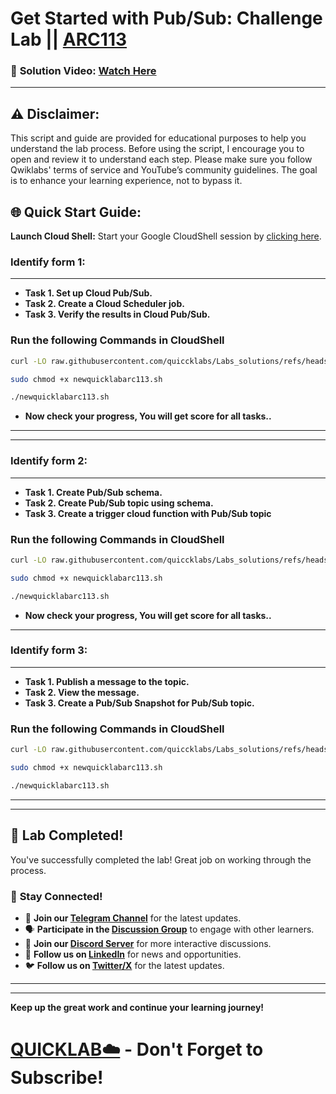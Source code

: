 
# Get Started with Pub/Sub: Challenge Lab || [ARC113](https://www.cloudskillsboost.google/focuses/105165?parent=catalog)

### 🔗 **Solution Video:** [Watch Here](https://youtu.be/P_PMhMpORLQ)

---

## ⚠️ **Disclaimer:**
This script and guide are provided for educational purposes to help you understand the lab process. Before using the script, I encourage you to open and review it to understand each step. Please make sure you follow Qwiklabs' terms of service and YouTube’s community guidelines. The goal is to enhance your learning experience, not to bypass it.


## 🌐 **Quick Start Guide:**

**Launch Cloud Shell:**
Start your Google CloudShell session by [clicking here](https://console.cloud.google.com/home/dashboard?project=&pli=1&cloudshell=true).


### Identify form 1:
---
* **Task 1. Set up Cloud Pub/Sub.**
* **Task 2. Create a Cloud Scheduler job.**
* **Task 3. Verify the results in Cloud Pub/Sub.**


### Run the following Commands in CloudShell

```bash
curl -LO raw.githubusercontent.com/quiccklabs/Labs_solutions/refs/heads/master/Get%20Started%20with%20PubSub%20Challenge%20Lab/newquicklabarc113.sh

sudo chmod +x newquicklabarc113.sh

./newquicklabarc113.sh
```

* **Now check your progress, You will get score for all tasks..**
---
---

### Identify form 2:
---

* **Task 1. Create Pub/Sub schema.**
* **Task 2. Create Pub/Sub topic using schema.**
* **Task 3. Create a trigger cloud function with Pub/Sub topic**

### Run the following Commands in CloudShell

```bash
curl -LO raw.githubusercontent.com/quiccklabs/Labs_solutions/refs/heads/master/Get%20Started%20with%20PubSub%20Challenge%20Lab/newquicklabarc113.sh

sudo chmod +x newquicklabarc113.sh

./newquicklabarc113.sh
```

* **Now check your progress, You will get score for all tasks..**
---

### Identify form 3:
---

* **Task 1. Publish a message to the topic.**
* **Task 2. View the message.**
* **Task 3. Create a Pub/Sub Snapshot for Pub/Sub topic.**


### Run the following Commands in CloudShell

```bash
curl -LO raw.githubusercontent.com/quiccklabs/Labs_solutions/refs/heads/master/Get%20Started%20with%20PubSub%20Challenge%20Lab/newquicklabarc113.sh

sudo chmod +x newquicklabarc113.sh

./newquicklabarc113.sh
```



---

---

## 🎉 **Lab Completed!**

You've successfully completed the lab! Great job on working through the process.

### 🌟 **Stay Connected!**

- 🔔 **Join our [Telegram Channel](https://t.me/quiccklab)** for the latest updates.
- 🗣 **Participate in the [Discussion Group](https://t.me/Quicklabchat)** to engage with other learners.
- 💬 **Join our [Discord Server](https://discord.gg/7fAVf4USZn)** for more interactive discussions.
- 💼 **Follow us on [LinkedIn](https://www.linkedin.com/company/quicklab-linkedin/)** for news and opportunities.
- 🐦 **Follow us on [Twitter/X](https://x.com/quicklab7)** for the latest updates.


---
---

**Keep up the great work and continue your learning journey!**

# [QUICKLAB☁️](https://www.youtube.com/@quick_lab) - Don't Forget to Subscribe!

